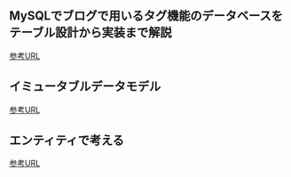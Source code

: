 ## MySQLでブログで用いるタグ機能のデータベースをテーブル設計から実装まで解説

[参考URL](https://code-database.com/knowledges/86)

## イミュータブルデータモデル
[参考URL](https://scrapbox.io/kawasima/%E3%82%A4%E3%83%9F%E3%83%A5%E3%83%BC%E3%82%BF%E3%83%96%E3%83%AB%E3%83%87%E3%83%BC%E3%82%BF%E3%83%A2%E3%83%87%E3%83%AB)

## エンティティで考える
[参考URL](https://kenzoblog.vercel.app/posts/event-model)